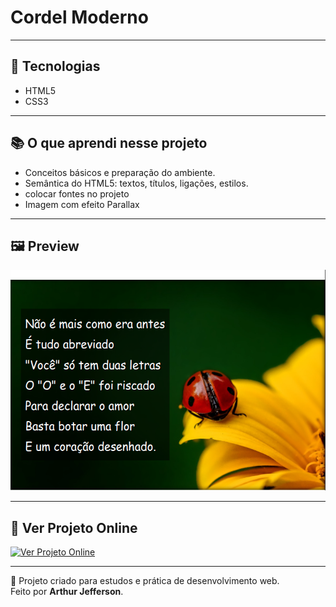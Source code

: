 # Cordel Moderno



---

## 🚀 Tecnologias
- HTML5
- CSS3

---

## 📚 O que aprendi nesse projeto
- Conceitos básicos e preparação do ambiente.  
- Semântica do HTML5: textos, títulos, ligações, estilos.  
- colocar fontes no projeto
- Imagem com efeito Parallax 

---

## 🖼 Preview
![Print da página](imagens/print-cordel.png)

---

## 🔗 Ver Projeto Online
[![Ver Projeto Online](https://img.shields.io/badge/🌐%20Ver%20Projeto%20Online-008000?style=for-the-badge&logo=google-chrome&logoColor=white)](https://arthurajc22.github.io/projeto-cordel/)

---

📝 Projeto criado para estudos e prática de desenvolvimento web.  
Feito por **Arthur Jefferson**.
